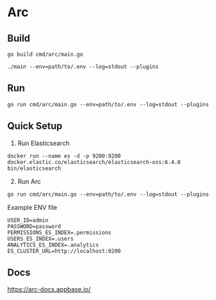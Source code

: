 Arc
====

Build
-----
```
go build cmd/arc/main.go
```

```
./main --env=path/to/.env --log=stdout --plugins
```

Run
----
```
go run cmd/arc/main.go --env=path/to/.env --log=stdout --plugins
```

Quick Setup
-----------

1. Run Elasticsearch

`docker run --name es -d -p 9200:9200  docker.elastic.co/elasticsearch/elasticsearch-oss:6.4.0 bin/elasticsearch`

2. Run Arc

`go run cmd/arc/main.go --env=path/to/.env --log=stdout --plugins`

Example ENV file

```
USER_ID=admin
PASSWORD=password
PERMISSIONS_ES_INDEX=.permissions
USERS_ES_INDEX=.users
ANALYTICS_ES_INDEX=.analytics
ES_CLUSTER_URL=http://localhost:9200
```


Docs
----

https://arc-docs.appbase.io/
